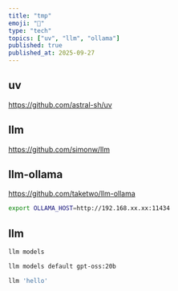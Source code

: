 ```yaml
---
title: "tmp"
emoji: "🦙"
type: "tech"
topics: ["uv", "llm", "ollama"]
published: true
published_at: 2025-09-27
---
```


## uv

https://github.com/astral-sh/uv

## llm

https://github.com/simonw/llm

## llm-ollama

https://github.com/taketwo/llm-ollama

```bash
export OLLAMA_HOST=http://192.168.xx.xx:11434
```

## llm

```bash
llm models
```

```bash
llm models default gpt-oss:20b
```

```bash
llm 'hello'
```
